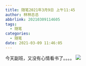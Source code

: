 ```yaml
---
title: 随笔2021年3月9日 上午11:45
author: 林林总总
abbrlink: 20210309114605
tags:
  - 随笔
categories:
  - 随笔
date: 2021-03-09 11:46:05
---
```

今天副班，又没有心情看书了。。。。
![](https://cdn.jsdelivr.net/gh/hexo2020/CDN@master/IMG/1615193842547.JPG)